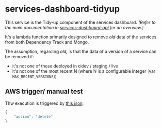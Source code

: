 # services-dashboard-tidyup

This service is the Tidy-up component of the services dashboard.
_(Refer to the main documentation in [services-dashboard-api](https://github.com/companieshouse/services-dashboard-api/) for an overview.)_

It's a lambda function primarily designed to remove _old_ data of the services from both Dependency Track and Mongo.

The assumption, regarding _old_, is that the data of a version of a service can be removed if:

- it's not one of those deployed in cidev / staging / live
- it's not one of the most recent N (where N is a configurable integer (var `MAX_RECENT_VERSIONS`))

## AWS trigger/ manual test

Thw execution is triggered by [this json](https://github.com/companieshouse/services-dashboard-tidyup/blob/2e1a72c3467ba181f494f297b182649d629d0e79/terraform/groups/lambda/lambda.tf#L105-L107):
```javascript
{
    "action": "delete"
}
```
